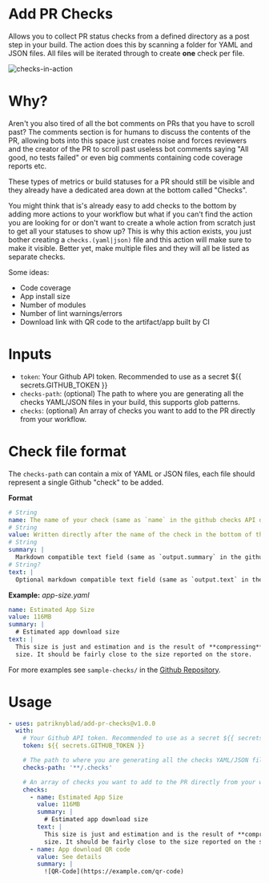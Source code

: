 # Add PR Checks

Allows you to collect PR status checks from a defined directory as a post step in your build. The action 
does this by scanning a folder for YAML and JSON files. All files will be iterated through to create 
**one** check per file.

![checks-in-action](https://github.com/patriknyblad/add-pr-checks/blob/main/checks.png)

# Why?

Aren't you also tired of all the bot comments on PRs that you have to scroll past? The comments section 
is for humans to discuss the contents of the PR, allowing bots into this space just creates noise and 
forces reviewers and the creator of the PR to scroll past useless bot comments saying "All good, no 
tests failed" or even big comments containing code coverage reports etc.

These types of metrics or build statuses for a PR should still be visible and they already have a 
dedicated area down at the bottom called "Checks".

You might think that is's already easy to add checks to the bottom by adding more actions to your 
workflow but what if you can't find the action you are looking for or don't want to create a whole 
action from scratch just to get all your statuses to show up? This is why this action exists, you just 
bother creating a `checks.(yaml|json)` file and this action will make sure to make it visible. 
Better yet, make multiple files and they will all be listed as separate checks.

Some ideas:
- Code coverage
- App install size
- Number of modules
- Number of lint warnings/errors
- Download link with QR code to the artifact/app built by CI

# Inputs

- `token`: Your Github API token. Recommended to use as a secret ${{ secrets.GITHUB_TOKEN }}
- `checks-path`: (optional) The path to where you are generating all the checks YAML/JSON files in your build, this supports glob patterns.
- `checks`: (optional) An array of checks you want to add to the PR directly from your workflow.

# Check file format

The `checks-path` can contain a mix of YAML or JSON files, each file should represent a single Github 
"check" to be added.

**Format**
```yaml
# String
name: The name of your check (same as `name` in the github checks API docs)
# String
value: Written directly after the name of the check in the bottom of the PR. (mapped to `title` in the github checks API docs)
# String
summary: |
  Markdown compatible text field (same as `output.summary` in the github checks API docs)
# String?
text: |
  Optional markdown compatible text field (same as `output.text` in the github checks API docs)
```

**Example:**
*app-size.yaml*
```yaml
name: Estimated App Size
value: 116MB
summary: |
  # Estimated app download size
text: |
  This size is just and estimation and is the result of **compressing** the build output and measuring the 
  size. It should be fairly close to the size reported on the store.
```

For more examples see `sample-checks/` in the [Github Repository](https://github.com/patriknyblad/add-pr-checks/blob/main/sample-checks).

# Usage

```yaml
- uses: patriknyblad/add-pr-checks@v1.0.0
  with:
    # Your Github API token. Recommended to use as a secret ${{ secrets.GITHUB_TOKEN }} 
    token: ${{ secrets.GITHUB_TOKEN }} 

    # The path to where you are generating all the checks YAML/JSON files in your build, this supports glob patterns.
    checks-path: '**/.checks'

    # An array of checks you want to add to the PR directly from your workflow.
    checks: 
      - name: Estimated App Size
        value: 116MB
        summary: |
          # Estimated app download size
        text: |
          This size is just and estimation and is the result of **compressing** the build output and measuring the 
          size. It should be fairly close to the size reported on the store.
      - name: App download QR code
        value: See details
        summary: |
          ![QR-Code](https://example.com/qr-code)
```